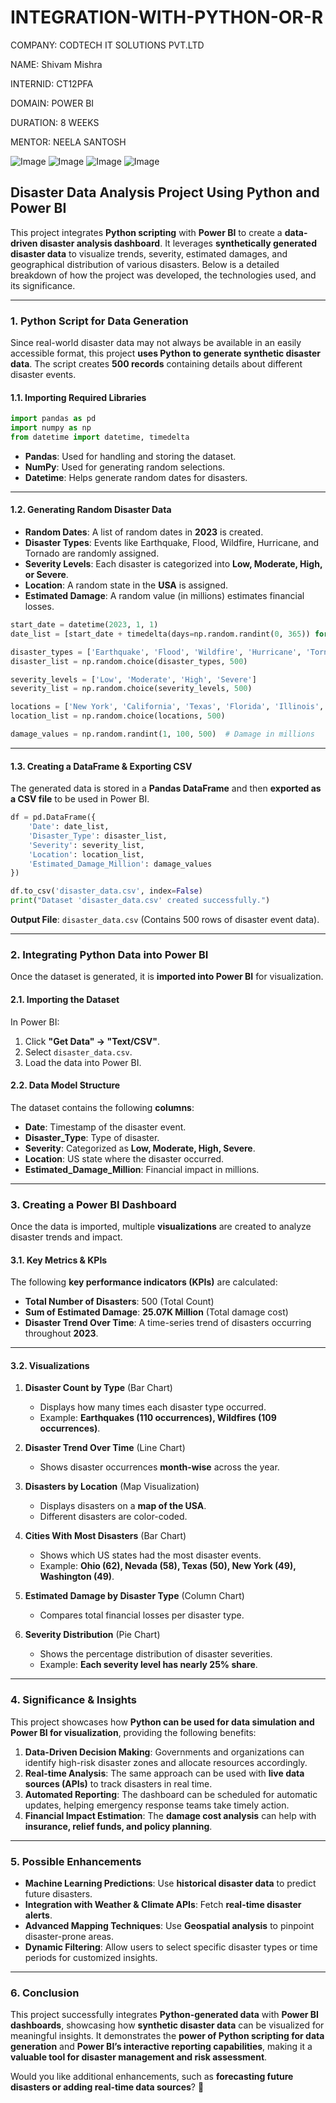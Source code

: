 # INTEGRATION-WITH-PYTHON-OR-R

 COMPANY: CODTECH IT SOLUTIONS PVT.LTD

 NAME: Shivam Mishra

 INTERNID: CT12PFA

 DOMAIN: POWER BI

 DURATION: 8 WEEKS

 MENTOR: NEELA SANTOSH

![Image](https://github.com/user-attachments/assets/b0730a6f-4129-4557-ad5c-50dd23cd33a5)
![Image](https://github.com/user-attachments/assets/ac252533-b34e-4a07-859e-9c0c128e8771)
![Image](https://github.com/user-attachments/assets/ec32fd36-f2cb-4206-95e7-50809b5ba070)
![Image](https://github.com/user-attachments/assets/43c3463a-0712-4f4c-9e4b-9dae2a2810b8)

## **Disaster Data Analysis Project Using Python and Power BI**

This project integrates **Python scripting** with **Power BI** to create a **data-driven disaster analysis dashboard**. It leverages **synthetically generated disaster data** to visualize trends, severity, estimated damages, and geographical distribution of various disasters. Below is a detailed breakdown of how the project was developed, the technologies used, and its significance.

---

### **1. Python Script for Data Generation**
Since real-world disaster data may not always be available in an easily accessible format, this project **uses Python to generate synthetic disaster data**. The script creates **500 records** containing details about different disaster events.

#### **1.1. Importing Required Libraries**
```python
import pandas as pd
import numpy as np
from datetime import datetime, timedelta
```
- **Pandas**: Used for handling and storing the dataset.
- **NumPy**: Used for generating random selections.
- **Datetime**: Helps generate random dates for disasters.

---

#### **1.2. Generating Random Disaster Data**
- **Random Dates**: A list of random dates in **2023** is created.
- **Disaster Types**: Events like Earthquake, Flood, Wildfire, Hurricane, and Tornado are randomly assigned.
- **Severity Levels**: Each disaster is categorized into **Low, Moderate, High, or Severe**.
- **Location**: A random state in the **USA** is assigned.
- **Estimated Damage**: A random value (in millions) estimates financial losses.

```python
start_date = datetime(2023, 1, 1)
date_list = [start_date + timedelta(days=np.random.randint(0, 365)) for _ in range(500)]

disaster_types = ['Earthquake', 'Flood', 'Wildfire', 'Hurricane', 'Tornado']
disaster_list = np.random.choice(disaster_types, 500)

severity_levels = ['Low', 'Moderate', 'High', 'Severe']
severity_list = np.random.choice(severity_levels, 500)

locations = ['New York', 'California', 'Texas', 'Florida', 'Illinois', 'Ohio', 'Michigan', 'Nevada', 'Washington']
location_list = np.random.choice(locations, 500)

damage_values = np.random.randint(1, 100, 500)  # Damage in millions
```
---

#### **1.3. Creating a DataFrame & Exporting CSV**
The generated data is stored in a **Pandas DataFrame** and then **exported as a CSV file** to be used in Power BI.

```python
df = pd.DataFrame({
    'Date': date_list,
    'Disaster_Type': disaster_list,
    'Severity': severity_list,
    'Location': location_list,
    'Estimated_Damage_Million': damage_values
})

df.to_csv('disaster_data.csv', index=False)
print("Dataset 'disaster_data.csv' created successfully.")
```
**Output File**: `disaster_data.csv` (Contains 500 rows of disaster event data).

---

### **2. Integrating Python Data into Power BI**
Once the dataset is generated, it is **imported into Power BI** for visualization.

#### **2.1. Importing the Dataset**
In Power BI:
1. Click **"Get Data" → "Text/CSV"**.
2. Select `disaster_data.csv`.
3. Load the data into Power BI.

#### **2.2. Data Model Structure**
The dataset contains the following **columns**:
- **Date**: Timestamp of the disaster event.
- **Disaster_Type**: Type of disaster.
- **Severity**: Categorized as **Low, Moderate, High, Severe**.
- **Location**: US state where the disaster occurred.
- **Estimated_Damage_Million**: Financial impact in millions.

---

### **3. Creating a Power BI Dashboard**
Once the data is imported, multiple **visualizations** are created to analyze disaster trends and impact.

#### **3.1. Key Metrics & KPIs**
The following **key performance indicators (KPIs)** are calculated:
- **Total Number of Disasters**: 500 (Total Count)
- **Sum of Estimated Damage**: **25.07K Million** (Total damage cost)
- **Disaster Trend Over Time**: A time-series trend of disasters occurring throughout **2023**.

---

#### **3.2. Visualizations**
1. **Disaster Count by Type** (Bar Chart)
   - Displays how many times each disaster type occurred.
   - Example: **Earthquakes (110 occurrences), Wildfires (109 occurrences)**.

2. **Disaster Trend Over Time** (Line Chart)
   - Shows disaster occurrences **month-wise** across the year.

3. **Disasters by Location** (Map Visualization)
   - Displays disasters on a **map of the USA**.
   - Different disasters are color-coded.

4. **Cities With Most Disasters** (Bar Chart)
   - Shows which US states had the most disaster events.
   - Example: **Ohio (62), Nevada (58), Texas (50), New York (49), Washington (49)**.

5. **Estimated Damage by Disaster Type** (Column Chart)
   - Compares total financial losses per disaster type.

6. **Severity Distribution** (Pie Chart)
   - Shows the percentage distribution of disaster severities.
   - Example: **Each severity level has nearly 25% share**.

---

### **4. Significance & Insights**
This project showcases how **Python can be used for data simulation and Power BI for visualization**, providing the following benefits:
1. **Data-Driven Decision Making**: Governments and organizations can identify high-risk disaster zones and allocate resources accordingly.
2. **Real-time Analysis**: The same approach can be used with **live data sources (APIs)** to track disasters in real time.
3. **Automated Reporting**: The dashboard can be scheduled for automatic updates, helping emergency response teams take timely action.
4. **Financial Impact Estimation**: The **damage cost analysis** can help with **insurance, relief funds, and policy planning**.

---

### **5. Possible Enhancements**
- **Machine Learning Predictions**: Use **historical disaster data** to predict future disasters.
- **Integration with Weather & Climate APIs**: Fetch **real-time disaster alerts**.
- **Advanced Mapping Techniques**: Use **Geospatial analysis** to pinpoint disaster-prone areas.
- **Dynamic Filtering**: Allow users to select specific disaster types or time periods for customized insights.

---

### **6. Conclusion**
This project successfully integrates **Python-generated data** with **Power BI dashboards**, showcasing how **synthetic disaster data** can be visualized for meaningful insights. It demonstrates the **power of Python scripting for data generation** and **Power BI’s interactive reporting capabilities**, making it a **valuable tool for disaster management and risk assessment**.

Would you like additional enhancements, such as **forecasting future disasters or adding real-time data sources**? 🚀
